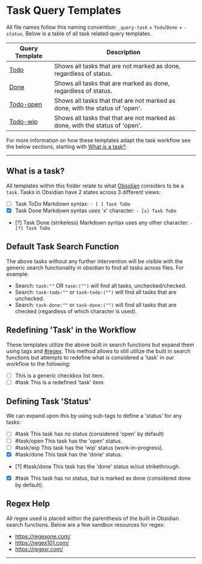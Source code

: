 # Task Query Templates
All file names follow this naming convention: `_query-task` + `Todo`/`Done` + `-status`. Below is a table of all task related query templates. 

| Query Template                       | Description                                                  |
| ------------------------------------ | ------------------------------------------------------------ |
| [Todo](_query-taskTodo.md)           | Shows all tasks that are not marked as done, regardless of status. |
| [Done](_query-taskDone.md)           | Shows all tasks that are marked as done, regardless of status. |
| [Todo-open](_query-taskTodo-open.md) | Shows all tasks that that are not marked as done, with the status of 'open'. |
| [Todo-wip](_query-taskTodo-wip.md)   | Shows all tasks that that are not marked as done, with the status of 'open'. |

For more information on how these templates adapt the task workflow see the below sections, starting with [What is a task?](#What-is-a-task).

---
## What is a task?
All templates within this folder relate to what [Obsidian](https://obsidian.md/) considers to be a `task`. 
Tasks in Obsidian have 2 states across 3 different views:
- [ ] Task ToDo
	Markdown syntax: `- [ ] Task ToDo`
- [x] Task Done
	Markdown syntax uses 'x' character: `- [x] Task ToDo`
- [?] Task Done (strikeless)
	Markdown syntax uses any other character: `- [?] Task ToDo`

## Default Task Search Function
The above tasks without any further intervention will be visible with the generic search functionality in obsidian to find all tasks across files. For example:
- Search: `task:""` OR `task:("")`  will find all tasks, unchecked/checked.
- Search: `task-todo:""` or `task-todo:("")` will find all tasks that are unchecked.
- Search: `task-done:""` or `task-done:("")` will find all tasks that are checked (regardless of which character is used).

## Redefining 'Task' in the Workflow
These templates utilize the above built in search functions but expand them using tags and  [#regex](https://en.wikipedia.org/wiki/Regular_expression). This method allows to still utilize the built in search functions but attempts to redefine what is considered a 'task' in our workflow to the following:
- [ ] This is a generic checkbox list item.
- [ ] #task This is a redefined 'task' item.

## Defining Task 'Status'
We can expand upon this by using sub-tags to define a 'status' for any tasks:
- [ ] #task This task has no status (considered 'open' by default)
- [ ] #task/open This task has the 'open' status.
- [ ] #task/wip This task has the 'wip' status (work-in-progress).
- [x] #task/done This task has the 'done' status.
- [?] #task/done This task has the 'done' status w/out strikethrough.
- [x] #task This task has no status, but is marked as done (considered done by default).

## Regex Help
All regex used is placed within the parenthesis of the built in Obsidian search functions. Below are a few sandbox resources for regex:
- https://regexone.com/
- https://regex101.com/
- https://regexr.com/

---
